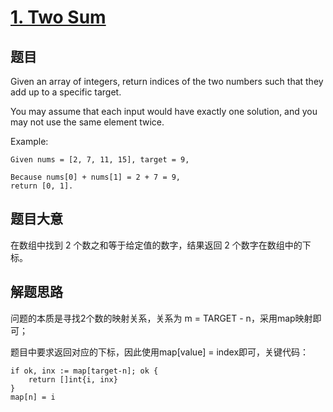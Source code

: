 # [1. Two Sum](https://leetcode.com/problems/two-sum/)

## 题目

Given an array of integers, return indices of the two numbers such that they add up to a specific target.

You may assume that each input would have exactly one solution, and you may not use the same element twice.

Example:

```
Given nums = [2, 7, 11, 15], target = 9,

Because nums[0] + nums[1] = 2 + 7 = 9,
return [0, 1].
```



## 题目大意

在数组中找到 2 个数之和等于给定值的数字，结果返回 2 个数字在数组中的下标。

## 解题思路

问题的本质是寻找2个数的映射关系，关系为 m = TARGET - n，采用map映射即可；

题目中要求返回对应的下标，因此使用map[value] = index即可，关键代码：

```
if ok, inx := map[target-n]; ok {
    return []int{i, inx}
}
map[n] = i
```